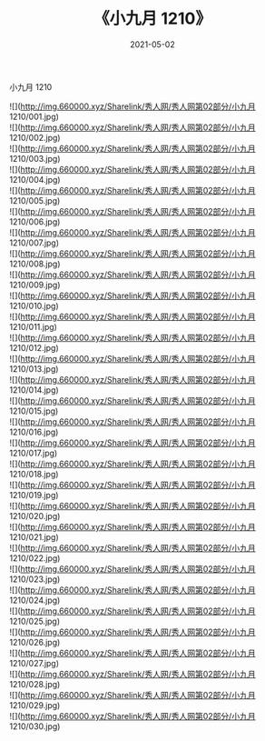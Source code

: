 ﻿---
layout: post
title:  《小九月 1210》
date:   2021-05-02
img: http://img.660000.xyz/Sharelink/秀人网/秀人网第02部分/小九月 1210/000.jpg
categories: [美女, 清纯, 唯美]
---

小九月 1210

  ![](http://img.660000.xyz/Sharelink/秀人网/秀人网第02部分/小九月 1210/001.jpg) <br> ![](http://img.660000.xyz/Sharelink/秀人网/秀人网第02部分/小九月 1210/002.jpg) <br> ![](http://img.660000.xyz/Sharelink/秀人网/秀人网第02部分/小九月 1210/003.jpg) <br> ![](http://img.660000.xyz/Sharelink/秀人网/秀人网第02部分/小九月 1210/004.jpg) <br> ![](http://img.660000.xyz/Sharelink/秀人网/秀人网第02部分/小九月 1210/005.jpg) <br> ![](http://img.660000.xyz/Sharelink/秀人网/秀人网第02部分/小九月 1210/006.jpg) <br> ![](http://img.660000.xyz/Sharelink/秀人网/秀人网第02部分/小九月 1210/007.jpg) <br> ![](http://img.660000.xyz/Sharelink/秀人网/秀人网第02部分/小九月 1210/008.jpg) <br> ![](http://img.660000.xyz/Sharelink/秀人网/秀人网第02部分/小九月 1210/009.jpg) <br> ![](http://img.660000.xyz/Sharelink/秀人网/秀人网第02部分/小九月 1210/010.jpg) <br> ![](http://img.660000.xyz/Sharelink/秀人网/秀人网第02部分/小九月 1210/011.jpg) <br> ![](http://img.660000.xyz/Sharelink/秀人网/秀人网第02部分/小九月 1210/012.jpg) <br> ![](http://img.660000.xyz/Sharelink/秀人网/秀人网第02部分/小九月 1210/013.jpg) <br> ![](http://img.660000.xyz/Sharelink/秀人网/秀人网第02部分/小九月 1210/014.jpg) <br> ![](http://img.660000.xyz/Sharelink/秀人网/秀人网第02部分/小九月 1210/015.jpg) <br> ![](http://img.660000.xyz/Sharelink/秀人网/秀人网第02部分/小九月 1210/016.jpg) <br> ![](http://img.660000.xyz/Sharelink/秀人网/秀人网第02部分/小九月 1210/017.jpg) <br> ![](http://img.660000.xyz/Sharelink/秀人网/秀人网第02部分/小九月 1210/018.jpg) <br> ![](http://img.660000.xyz/Sharelink/秀人网/秀人网第02部分/小九月 1210/019.jpg) <br> ![](http://img.660000.xyz/Sharelink/秀人网/秀人网第02部分/小九月 1210/020.jpg) <br> ![](http://img.660000.xyz/Sharelink/秀人网/秀人网第02部分/小九月 1210/021.jpg) <br> ![](http://img.660000.xyz/Sharelink/秀人网/秀人网第02部分/小九月 1210/022.jpg) <br> ![](http://img.660000.xyz/Sharelink/秀人网/秀人网第02部分/小九月 1210/023.jpg) <br> ![](http://img.660000.xyz/Sharelink/秀人网/秀人网第02部分/小九月 1210/024.jpg) <br> ![](http://img.660000.xyz/Sharelink/秀人网/秀人网第02部分/小九月 1210/025.jpg) <br> ![](http://img.660000.xyz/Sharelink/秀人网/秀人网第02部分/小九月 1210/026.jpg) <br> ![](http://img.660000.xyz/Sharelink/秀人网/秀人网第02部分/小九月 1210/027.jpg) <br> ![](http://img.660000.xyz/Sharelink/秀人网/秀人网第02部分/小九月 1210/028.jpg) <br> ![](http://img.660000.xyz/Sharelink/秀人网/秀人网第02部分/小九月 1210/029.jpg) <br> ![](http://img.660000.xyz/Sharelink/秀人网/秀人网第02部分/小九月 1210/030.jpg) <br>